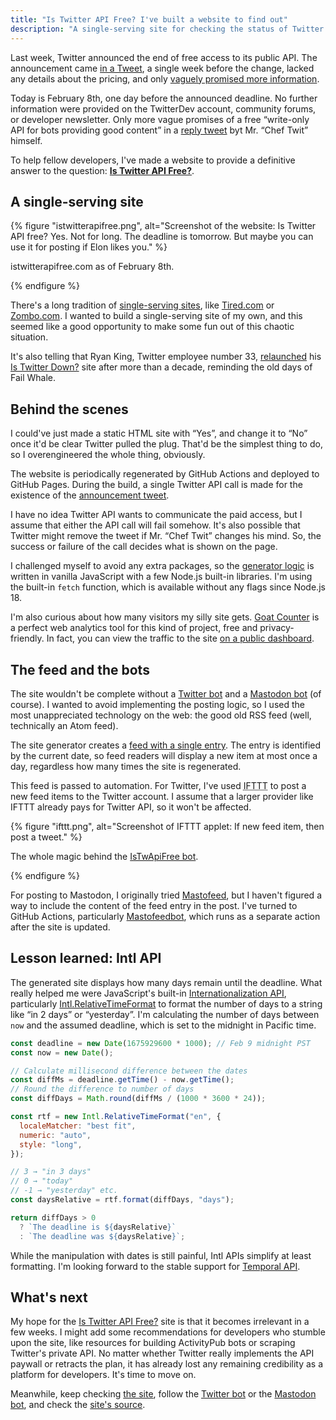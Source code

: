 ```yaml
---
title: "Is Twitter API Free? I've built a website to find out"
description: "A single-serving site for checking the status of Twitter API paywall."
---
```


Last week, Twitter announced the end of free access to its public API. The announcement came [in a Tweet][announcement], a single week before the change, lacked any details about the pricing, and only [vaguely promised more information](https://twitter.com/TwitterDev/status/1621027418680229888).

Today is February 8th, one day before the announced deadline. No further information were provided on the TwitterDev account, community forums, or developer newsletter. Only more vague promises of a free “write-only API for bots providing good content” in a [reply tweet](https://twitter.com/elonmusk/status/1622082025166442505) byt Mr. “Chef Twit” himself.

To help fellow developers, I've made a website to provide a definitive answer to the question: [**Is Twitter API Free?**](https://istwitterapifree.com/).

## A single-serving site

{% figure "istwitterapifree.png", alt="Screenshot of the website: Is Twitter API free? Yes. Not for long. The deadline is tomorrow. But maybe you can use it for posting if Elon likes you." %}

istwitterapifree.com as of February 8th.

{% endfigure %}

There's a long tradition of [single-serving sites](https://en.wikipedia.org/wiki/Single-serving_site), like [Tired.com](http://tired.com/) or [Zombo.com](https://zombo.com/). I wanted to build a single-serving site of my own, and this seemed like a good opportunity to make some fun out of this chaotic situation.

It's also telling that Ryan King, Twitter employee number 33, [relaunched](https://theryanking.com/post/is-twitter-down/) his [Is Twitter Down?](https://istwitterdown.com/) site after more than a decade, reminding the old days of Fail Whale.

## Behind the scenes

I could've just made a static HTML site with “Yes”, and change it to “No” once it'd be clear Twitter pulled the plug. That'd be the simplest thing to do, so I overengineered the whole thing, obviously.

The website is periodically regenerated by GitHub Actions and deployed to GitHub Pages. During the build, a single Twitter API call is made for the existence of the [announcement tweet][announcement].

I have no idea Twitter API wants to communicate the paid access, but I assume that either the API call will fail somehow. It's also possible that Twitter might remove the tweet if Mr. “Chef Twit” changes his mind. So, the success or failure of the call decides what is shown on the page.

I challenged myself to avoid any extra packages, so the [generator logic][source] is written in vanilla JavaScript with a few Node.js built-in libraries. I'm using the built-in `fetch` function, which is available without any flags since Node.js 18.

I'm also curious about how many visitors my silly site gets. [Goat Counter](https://www.goatcounter.com/) is a perfect web analytics tool for this kind of project, free and privacy-friendly. In fact, you can view the traffic to the site [on a public dashboard](https://istwitterapifree.goatcounter.com/).

## The feed and the bots

The site wouldn't be complete without a [Twitter bot](https://twitter.com/IsTwApiFree) and a [Mastodon bot](https://masto.ai/@istwitterapifree) (of course). I wanted to avoid implementing the posting logic, so I used the most unappreciated technology on the web: the good old RSS feed (well, technically an Atom feed).

The site generator creates a [feed with a single entry](https://istwitterapifree.com/feed.xml). The entry is identified by the current date, so feed readers will display a new item at most once a day, regardless how many times the site is regenerated.

This feed is passed to automation. For Twitter, I've used <acronym title="If This Then That">IFTTT</acronym> to post a new feed items to the Twitter account. I assume that a larger provider like IFTTT already pays for Twitter API, so it won't be affected.

{% figure "ifttt.png", alt="Screenshot of IFTTT applet: If new feed item, then post a tweet." %}

The whole magic behind the [IsTwApiFree bot](https://twitter.com/IsTwApiFree).

{% endfigure %}

For posting to Mastodon, I originally tried [Mastofeed](https://mastofeed.org/), but I haven't figured a way to include the content of the feed entry in the post. I've turned to GitHub Actions, particularly [Mastofeedbot](https://github.com/joschi/mastofeedbot), which runs as a separate action after the site is updated.

## Lesson learned: Intl API

The generated site displays how many days remain until the deadline. What really helped me were JavaScript's built-in [Internationalization API](https://developer.mozilla.org/en-US/docs/Web/JavaScript/Reference/Global_Objects/Intl), particularly [Intl.RelativeTimeFormat](https://developer.mozilla.org/en-US/docs/Web/JavaScript/Reference/Global_Objects/Intl/RelativeTimeFormat/RelativeTimeFormat) to format the number of days to a string like “in 2 days” or “yesterday”. I'm calculating the number of days between `now` and the assumed deadline, which is set to the midnight in Pacific time.

```js
const deadline = new Date(1675929600 * 1000); // Feb 9 midnight PST
const now = new Date();

// Calculate millisecond difference between the dates
const diffMs = deadline.getTime() - now.getTime();
// Round the difference to number of days
const diffDays = Math.round(diffMs / (1000 * 3600 * 24));

const rtf = new Intl.RelativeTimeFormat("en", {
  localeMatcher: "best fit",
  numeric: "auto",
  style: "long",
});

// 3 → "in 3 days"
// 0 → "today"
// -1 → "yesterday" etc.
const daysRelative = rtf.format(diffDays, "days");

return diffDays > 0
  ? `The deadline is ${daysRelative}`
  : `The deadline was ${daysRelative}`;
```

While the manipulation with dates is still painful, Intl APIs simplify at least formatting. I'm looking forward to the stable support for [Temporal API](https://tc39.es/proposal-temporal/docs/).

## What's next

My hope for the [Is Twitter API Free?](https://istwitterapifree.com/) site is that it becomes irrelevant in a few weeks. I might add some recommendations for developers who stumble upon the site, like resources for building ActivityPub bots or scraping Twitter's private API. No matter whether Twitter really implements the API paywall or retracts the plan, it has already lost any remaining credibility as a platform for developers. It's time to move on.

Meanwhile, keep checking [the site](https://istwitterapifree.com/), follow the [Twitter bot](https://twitter.com/IsTwApiFree) or the [Mastodon bot](https://masto.ai/@istwitterapifree), and check the [site's source][source].

[announcement]: https://twitter.com/TwitterDev/status/1621026986784337922
[source]: https://github.com/jnv/istwitterapifree.com
